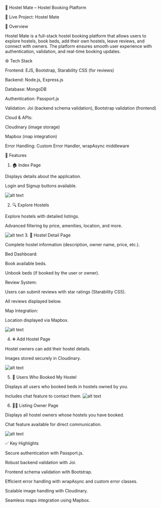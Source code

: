 🏨 Hostel Mate – Hostel Booking Platform

🔗 Live Project: Hostel Mate

📌 Overview

Hostel Mate is a full-stack hostel booking platform that allows users to explore hostels, book beds, add their own hostels, leave reviews, and connect with owners. The platform ensures smooth user experience with authentication, validation, and real-time booking updates.

⚙️ Tech Stack

Frontend: EJS, Bootstrap, Starability CSS (for reviews)

Backend: Node.js, Express.js

Database: MongoDB

Authentication: Passport.js

Validation: Joi (backend schema validation), Bootstrap validation (frontend)

Cloud & APIs:

Cloudinary (image storage)

Mapbox (map integration)

Error Handling: Custom Error Handler, wrapAsync middleware

🌟 Features

1. 🏠 Index Page

Displays details about the application.

Login and Signup buttons available.

![alt text](Screenshots/Screenshot_10-9-2025_22469_localhost.jpeg)

2. 🔍 Explore Hostels

Explore hostels with detailed listings.

Advanced filtering by price, amenities, location, and more.

![alt text](Screenshots/Screenshot_10-9-2025_224531_localhost.jpeg) 3. 📖 Hostel Detail Page

Complete hostel information (description, owner name, price, etc.).

Bed Dashboard:

Book available beds.

Unbook beds (if booked by the user or owner).

Review System:

Users can submit reviews with star ratings (Starability CSS).

All reviews displayed below.

Map Integration:

Location displayed via Mapbox.

![alt text](Screenshots/Screenshot_10-9-2025_224751_localhost.jpeg)

4. ➕ Add Hostel Page

Hostel owners can add their hostel details.

Images stored securely in Cloudinary.

![alt text](Screenshots/Screenshot_10-9-2025_22469_localhost.jpeg)

5. 👥 Users Who Booked My Hostel

Displays all users who booked beds in hostels owned by you.

Includes chat feature to contact them.
![alt text](Screenshots/Screenshot_10-9-2025_224829_localhost.jpeg)

6. 🧑‍💼 Listing Owner Page

Displays all hostel owners whose hostels you have booked.

Chat feature available for direct communication.

![alt text](Screenshots/Screenshot_10-9-2025_231955_localhost.jpeg)

✅ Key Highlights

Secure authentication with Passport.js.

Robust backend validation with Joi.

Frontend schema validation with Bootstrap.

Efficient error handling with wrapAsync and custom error classes.

Scalable image handling with Cloudinary.

Seamless maps integration using Mapbox.

